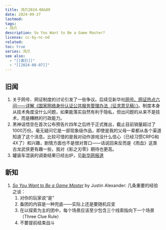 ```yaml
---
title: 鸿爪2024-08&09
date: 2024-09-27
lastmod: 
tags: 
- 鸿爪
description: So You Want to Be a Game Master?
license: cc-by-nc-nd
related: 
toc: true
series: 鸿爪
see also:
  - "[[索引]]"
  - "[[2024-08-07]]"
---
```


## 旧闻

1. 关于网号、网证制度的讨论引发了一些争议。后续见新华社[网号、网证热点六问——详解《国家网络身份认证公共服务管理办法（征求意见稿）》](http://www.news.cn/20240823/60c50d20e951480aaa2ef1b42ed70fe7/c.html)。制度本身从技术角度没什么问题，如果能落实自然有利于隐私，但出问题的从来不是技术，而是糟糕的行政能力。
2. 黑神话悟空在首次公布预告片四年之后终于正式推出，截止目前销量超过了1000万份。毫无疑问它是一部现象级作品，即使是我的父母一辈都从各个渠道知道了这个消息。比较可惜的是我对动作游戏没什么信心（已经习惯CRPG和4X了）和兴趣，剧情方面也不是很对胃口——话说回来反而是《雨血》这类古龙武侠更有趣一些，我对《影之刃零》期待也更高。
3. 罐装车混装的调查结果已经出炉，见[新华网报道](http://www.news.cn/20240825/35ea721fb54e44e18956ff03978ec121/c.html)

## 新知 

1. *[So You Want to Be a Game Master](https://thealexandrian.net/so-you-want-to-be-a-game-master)* by Justin Alexander: 几条重要的经验之谈：
	1. 对你的玩家说“是”
	2. 备团的内容是一种兜底——实际上还是要随机应变
	3. 在以探索为主的团中，每个场景应该至少包含三个线索指向下一个场景（Three Clue Rule）
	4. 不要提前结束战斗
